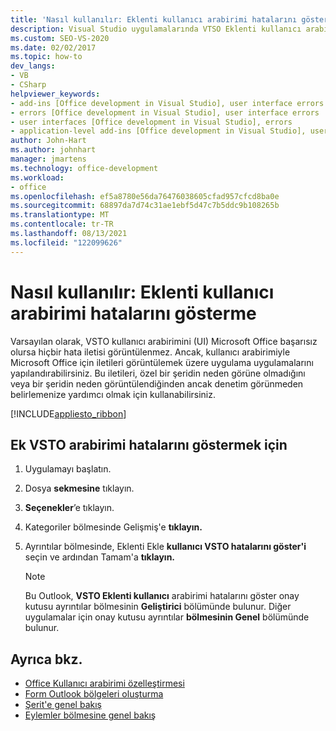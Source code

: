 ```yaml
---
title: 'Nasıl kullanılır: Eklenti kullanıcı arabirimi hatalarını gösterme'
description: Visual Studio uygulamalarında VTSO Eklenti kullanıcı arabirimi hatalarını program aracılığıyla göstermek için Microsoft Office öğrenin.
ms.custom: SEO-VS-2020
ms.date: 02/02/2017
ms.topic: how-to
dev_langs:
- VB
- CSharp
helpviewer_keywords:
- add-ins [Office development in Visual Studio], user interface errors
- errors [Office development in Visual Studio], user interface errors
- user interfaces [Office development in Visual Studio], errors
- application-level add-ins [Office development in Visual Studio], user interface errors
author: John-Hart
ms.author: johnhart
manager: jmartens
ms.technology: office-development
ms.workload:
- office
ms.openlocfilehash: ef5a8780e56da76476038605cfad957cfcd8ba0e
ms.sourcegitcommit: 68897da7d74c31ae1ebf5d47c7b5ddc9b108265b
ms.translationtype: MT
ms.contentlocale: tr-TR
ms.lasthandoff: 08/13/2021
ms.locfileid: "122099626"
---
```

# <a name="how-to-show-add-in-user-interface-errors"></a>Nasıl kullanılır: Eklenti kullanıcı arabirimi hatalarını gösterme
  Varsayılan olarak, VSTO kullanıcı arabirimini (UI) Microsoft Office başarısız olursa hiçbir hata iletisi görüntülenmez. Ancak, kullanıcı arabirimiyle Microsoft Office için iletileri görüntülemek üzere uygulama uygulamalarını yapılandırabilirsiniz. Bu iletileri, özel bir şeridin neden görüne olmadığını veya bir şeridin neden görüntülendiğinden ancak denetim görünmeden belirlemenize yardımcı olmak için kullanabilirsiniz.

 [!INCLUDE[appliesto_ribbon](../vsto/includes/appliesto-ribbon-md.md)]

## <a name="to-show-vsto-add-in-user-interface-errors"></a>Ek VSTO arabirimi hatalarını göstermek için

1. Uygulamayı başlatın.

2. Dosya **sekmesine** tıklayın.

3. **Seçenekler**’e tıklayın.

4. Kategoriler bölmesinde Gelişmiş'e **tıklayın.**

5. Ayrıntılar bölmesinde, Eklenti Ekle **kullanıcı VSTO hatalarını göster'i** seçin ve ardından Tamam'a **tıklayın.**

    > [!NOTE]
    > Bu Outlook, **VSTO Eklenti kullanıcı** arabirimi hatalarını göster onay kutusu ayrıntılar bölmesinin **Geliştirici** bölümünde bulunur. Diğer uygulamalar için onay kutusu ayrıntılar **bölmesinin Genel** bölümünde bulunur.

## <a name="see-also"></a>Ayrıca bkz.
- [Office Kullanıcı arabirimi özelleştirmesi](../vsto/office-ui-customization.md)
- [Form Outlook bölgeleri oluşturma](../vsto/creating-outlook-form-regions.md)
- [Şerit'e genel bakış](../vsto/ribbon-overview.md)
- [Eylemler bölmesine genel bakış](../vsto/actions-pane-overview.md)
